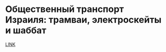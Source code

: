 # Общественный транспорт Израиля: трамваи, электроскейты и шаббат



[LINK](https://varlamov.ru/3346197.html)